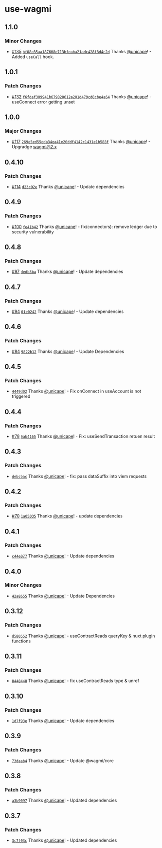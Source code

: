 # use-wagmi

## 1.1.0

### Minor Changes

- [#135](https://github.com/unicape/use-wagmi/pull/135) [`bf08e85aa187608e713bfeaba21adc428f8d4c2d`](https://github.com/unicape/use-wagmi/commit/bf08e85aa187608e713bfeaba21adc428f8d4c2d) Thanks [@unicape](https://github.com/unicape)! - Added `useCall` hook.

## 1.0.1

### Patch Changes

- [#132](https://github.com/unicape/use-wagmi/pull/132) [`f6fdaf309941b679028612a201d479cd8cbe4a64`](https://github.com/unicape/use-wagmi/commit/f6fdaf309941b679028612a201d479cd8cbe4a64) Thanks [@unicape](https://github.com/unicape)! - useConnect error getting unset

## 1.0.0

### Major Changes

- [#117](https://github.com/unicape/use-wagmi/pull/117) [`269e5ed55cda34ea41e20ddf4142c1431e1b588f`](https://github.com/unicape/use-wagmi/commit/269e5ed55cda34ea41e20ddf4142c1431e1b588f) Thanks [@unicape](https://github.com/unicape)! - Upgradge wagmi@2.x

## 0.4.10

### Patch Changes

- [#114](https://github.com/unicape/use-wagmi/pull/114) [`d23c92e`](https://github.com/unicape/use-wagmi/commit/d23c92e65a4b7600cbedf052b9e374739a8d3aa5) Thanks [@unicape](https://github.com/unicape)! - Update dependencies

## 0.4.9

### Patch Changes

- [#100](https://github.com/unicape/use-wagmi/pull/100) [`fe41b42`](https://github.com/unicape/use-wagmi/commit/fe41b42455497c8ba1c5be9e8a9f9465f10d0902) Thanks [@unicape](https://github.com/unicape)! - fix(connectors): remove ledger due to security vulnerability

## 0.4.8

### Patch Changes

- [#97](https://github.com/unicape/use-wagmi/pull/97) [`dedb3ba`](https://github.com/unicape/use-wagmi/commit/dedb3bad8681dec5b0a1bccda4758d824e1da144) Thanks [@unicape](https://github.com/unicape)! - Update dependencies

## 0.4.7

### Patch Changes

- [#94](https://github.com/unicape/use-wagmi/pull/94) [`01e0242`](https://github.com/unicape/use-wagmi/commit/01e02428af27f812a33b83c7876c17fdac3c1cff) Thanks [@unicape](https://github.com/unicape)! - Update dependencies

## 0.4.6

### Patch Changes

- [#84](https://github.com/unicape/use-wagmi/pull/84) [`9822b12`](https://github.com/unicape/use-wagmi/commit/9822b1221a4f76aa1a099f8d89ce08a423100c2f) Thanks [@unicape](https://github.com/unicape)! - Update Dependencies

## 0.4.5

### Patch Changes

- [`4449d02`](https://github.com/unicape/use-wagmi/commit/4449d02b9dc037961a08dd5ec5b25141bfeceb6d) Thanks [@unicape](https://github.com/unicape)! - Fix onConnect in useAccount is not triggered

## 0.4.4

### Patch Changes

- [#78](https://github.com/unicape/use-wagmi/pull/78) [`6ab4165`](https://github.com/unicape/use-wagmi/commit/6ab4165c706e1c22c601504d9fb173ef4eec45ff) Thanks [@unicape](https://github.com/unicape)! - Fix: useSendTransaction retuen result

## 0.4.3

### Patch Changes

- [`debcbac`](https://github.com/unicape/use-wagmi/commit/debcbac0547f44507d8961db3cd82856c48085e1) Thanks [@unicape](https://github.com/unicape)! - fix: pass dataSuffix into viem requests

## 0.4.2

### Patch Changes

- [#70](https://github.com/unicape/use-wagmi/pull/70) [`1a05035`](https://github.com/unicape/use-wagmi/commit/1a05035ce0cdae59c10745985ac891a5a809ad66) Thanks [@unicape](https://github.com/unicape)! - update dependencies

## 0.4.1

### Patch Changes

- [`c44e077`](https://github.com/unicape/use-wagmi/commit/c44e077b6e578220c1dff2a153971e187f4616d6) Thanks [@unicape](https://github.com/unicape)! - Update dependencies

## 0.4.0

### Minor Changes

- [`42a8655`](https://github.com/unicape/use-wagmi/commit/42a86550c999f08d75b7aab9170f7e1d702991c7) Thanks [@unicape](https://github.com/unicape)! - Update Dependencies

## 0.3.12

### Patch Changes

- [`d580552`](https://github.com/unicape/use-wagmi/commit/d58055263feb6d500a375e3b580404d754e47d3a) Thanks [@unicape](https://github.com/unicape)! - useContractReads queryKey & nuxt plugin functions

## 0.3.11

### Patch Changes

- [`8448448`](https://github.com/unicape/use-wagmi/commit/8448448a2c5bec6dbb311aa35679a48033adc97b) Thanks [@unicape](https://github.com/unicape)! - fix useContractReads type & unref

## 0.3.10

### Patch Changes

- [`1d7f93e`](https://github.com/unicape/use-wagmi/commit/1d7f93eea6d0787d2fa943b3d5c6c79933340907) Thanks [@unicape](https://github.com/unicape)! - Update dependencies

## 0.3.9

### Patch Changes

- [`73daab4`](https://github.com/unicape/use-wagmi/commit/73daab4e5a18191d8fdf80d423ff4319bc8410ad) Thanks [@unicape](https://github.com/unicape)! - Update @wagmi/core

## 0.3.8

### Patch Changes

- [`a3b9097`](https://github.com/unicape/use-wagmi/commit/a3b9097e2db3906e327357dded450cfd7ddf9935) Thanks [@unicape](https://github.com/unicape)! - Updated dependencies

## 0.3.7

### Patch Changes

- [`3c7f03c`](https://github.com/unicape/use-wagmi/commit/3c7f03c58b55e6e03e741bf6e2bd172f9bcb26df) Thanks [@unicape](https://github.com/unicape)! - Updated dependencies
